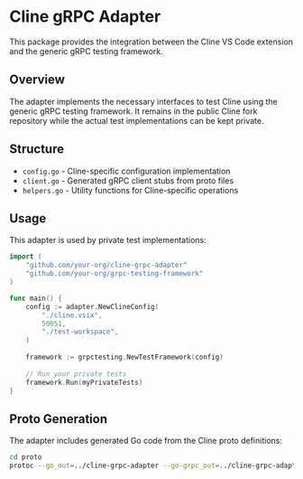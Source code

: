 # Cline gRPC Adapter

This package provides the integration between the Cline VS Code extension and the generic gRPC testing framework.

## Overview

The adapter implements the necessary interfaces to test Cline using the generic gRPC testing framework. It remains in the public Cline fork repository while the actual test implementations can be kept private.

## Structure

- `config.go` - Cline-specific configuration implementation
- `client.go` - Generated gRPC client stubs from proto files
- `helpers.go` - Utility functions for Cline-specific operations

## Usage

This adapter is used by private test implementations:

```go
import (
    "github.com/your-org/cline-grpc-adapter"
    "github.com/your-org/grpc-testing-framework"
)

func main() {
    config := adapter.NewClineConfig(
        "./cline.vsix",
        50051,
        "./test-workspace",
    )
    
    framework := grpctesting.NewTestFramework(config)
    
    // Run your private tests
    framework.Run(myPrivateTests)
}
```

## Proto Generation

The adapter includes generated Go code from the Cline proto definitions:

```bash
cd proto
protoc --go_out=../cline-grpc-adapter --go-grpc_out=../cline-grpc-adapter *.proto
```